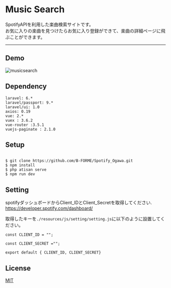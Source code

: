 # Music Search　



SpotifyAPIを利用した楽曲検索サイトです。<br/>
お気に入りの楽曲を見つけたらお気に入り登録ができて、楽曲の詳細ページに飛ぶことができます。
　
***


## Demo

![musicsearch](https://user-images.githubusercontent.com/75051280/116493239-41308300-a8d9-11eb-876e-03a578ca9bcc.gif)


## Dependency

```
laravel: 6.*
laravel/passport: 9.*
laravel/ui: 1.0
axios: 0.19
vue: 2.*
vuex : 3.6.2
vue-router :3.5.1
vuejs-paginate : 2.1.0
```


## Setup

```

$ git clone https://github.com/B-FORME/Spotify_Ogawa.git
$ npm install
$ php atisan serve
$ npm run dev

```

## Setting

spotifyダッシュボードからClient_IDとClient_Secretを取得してください.
https://developer.spotify.com/dashboard/<br>

取得したキーを`./resources/js/setting/setting.js`に以下のように設置してください。

```
const CLIENT_ID = "";

const CLIENT_SECRET ="";

export default { CLIENT_ID, CLIENT_SECRET}
```



## License

[MIT](/LICENSE)